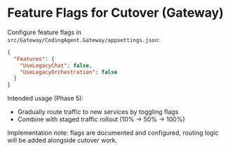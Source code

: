# Feature Flags for Cutover (Gateway)

Configure feature flags in `src/Gateway/CodingAgent.Gateway/appsettings.json`:

```json
{
  "Features": {
    "UseLegacyChat": false,
    "UseLegacyOrchestration": false
  }
}
```

Intended usage (Phase 5):
- Gradually route traffic to new services by toggling flags
- Combine with staged traffic rollout (10% → 50% → 100%)

Implementation note: flags are documented and configured, routing logic will be added alongside cutover work.
